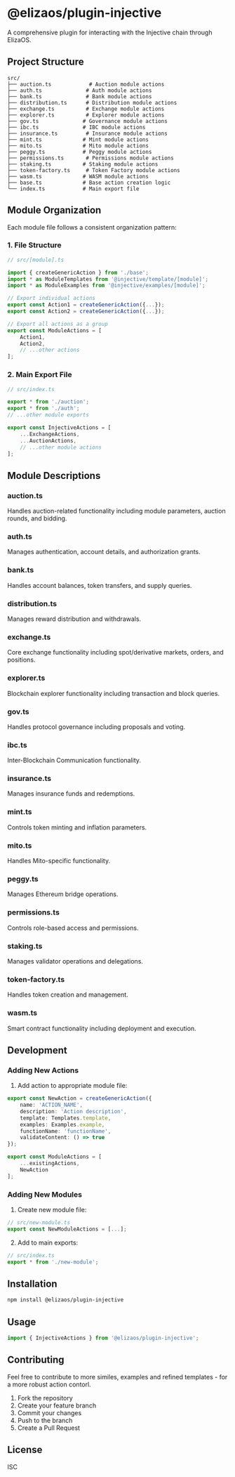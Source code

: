 # @elizaos/plugin-injective

A comprehensive plugin for interacting with the Injective chain through ElizaOS.

## Project Structure

```
src/
├── auction.ts            # Auction module actions
├── auth.ts              # Auth module actions
├── bank.ts              # Bank module actions
├── distribution.ts      # Distribution module actions
├── exchange.ts          # Exchange module actions
├── explorer.ts          # Explorer module actions
├── gov.ts              # Governance module actions
├── ibc.ts              # IBC module actions
├── insurance.ts         # Insurance module actions
├── mint.ts             # Mint module actions
├── mito.ts             # Mito module actions
├── peggy.ts            # Peggy module actions
├── permissions.ts       # Permissions module actions
├── staking.ts          # Staking module actions
├── token-factory.ts     # Token Factory module actions
├── wasm.ts             # WASM module actions
├── base.ts             # Base action creation logic
└── index.ts            # Main export file
```

## Module Organization

Each module file follows a consistent organization pattern:

### 1. File Structure
```typescript
// src/[module].ts

import { createGenericAction } from './base';
import * as ModuleTemplates from '@injective/template/[module]';
import * as ModuleExamples from '@injective/examples/[module]';

// Export individual actions
export const Action1 = createGenericAction({...});
export const Action2 = createGenericAction({...});

// Export all actions as a group
export const ModuleActions = [
    Action1,
    Action2,
    // ...other actions
];
```

### 2. Main Export File
```typescript
// src/index.ts

export * from './auction';
export * from './auth';
// ...other module exports

export const InjectiveActions = [
    ...ExchangeActions,
    ...AuctionActions,
    // ...other module actions
];
```

## Module Descriptions

### auction.ts
Handles auction-related functionality including module parameters, auction rounds, and bidding.

### auth.ts
Manages authentication, account details, and authorization grants.

### bank.ts
Handles account balances, token transfers, and supply queries.

### distribution.ts
Manages reward distribution and withdrawals.

### exchange.ts
Core exchange functionality including spot/derivative markets, orders, and positions.

### explorer.ts
Blockchain explorer functionality including transaction and block queries.

### gov.ts
Handles protocol governance including proposals and voting.

### ibc.ts
Inter-Blockchain Communication functionality.

### insurance.ts
Manages insurance funds and redemptions.

### mint.ts
Controls token minting and inflation parameters.

### mito.ts
Handles Mito-specific functionality.

### peggy.ts
Manages Ethereum bridge operations.

### permissions.ts
Controls role-based access and permissions.

### staking.ts
Manages validator operations and delegations.

### token-factory.ts
Handles token creation and management.

### wasm.ts
Smart contract functionality including deployment and execution.

## Development

### Adding New Actions

1. Add action to appropriate module file:
```typescript
export const NewAction = createGenericAction({
    name: 'ACTION_NAME',
    description: 'Action description',
    template: Templates.template,
    examples: Examples.example,
    functionName: 'functionName',
    validateContent: () => true
});

export const ModuleActions = [
    ...existingActions,
    NewAction
];
```

### Adding New Modules

1. Create new module file:
```typescript
// src/new-module.ts
export const NewModuleActions = [...];
```

2. Add to main exports:
```typescript
// src/index.ts
export * from './new-module';
```

## Installation

```bash
npm install @elizaos/plugin-injective
```

## Usage

```typescript
import { InjectiveActions } from '@elizaos/plugin-injective';
```

## Contributing
Feel free to contribute to more similes, examples and refined templates - for a more robust action contorl.

1. Fork the repository
2. Create your feature branch
3. Commit your changes
4. Push to the branch
5. Create a Pull Request

## License

ISC